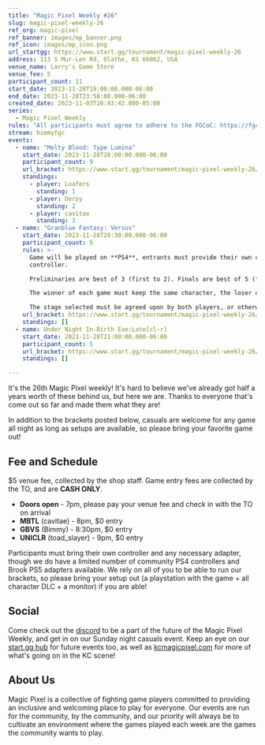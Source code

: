 ```yaml
---
title: "Magic Pixel Weekly #26"
slug: magic-pixel-weekly-26
ref_org: magic-pixel
ref_banner: images/mp_banner.png
ref_icon: images/mp_icon.png
url_startgg: https://www.start.gg/tournament/magic-pixel-weekly-26
address: 113 S Mur-Len Rd, Olathe, KS 66062, USA
venue_name: Larry's Game Store
venue_fee: 5
participant_count: 11
start_date: 2023-11-28T19:00:00.000-06:00
end_date: 2023-11-28T23:58:00.000-06:00
created_date: 2023-11-03T16:43:42.000-05:00
series:
  - Magic Pixel Weekly
rules: "All participants must agree to adhere to the FGCoC: https://fgcoc.com/"
stream: bimmyfgc
events:
  - name: "Melty Blood: Type Lumina"
    start_date: 2023-11-28T20:00:00.000-06:00
    participant_count: 9
    url_bracket: https://www.start.gg/tournament/magic-pixel-weekly-26/events/melty-blood-type-lumina/brackets/1506454/2270862
    standings:
      - player: Loafers
        standing: 1
      - player: Derpy
        standing: 2
      - player: cavitae
        standing: 3
  - name: "Granblue Fantasy: Versus"
    start_date: 2023-11-28T20:30:00.000-06:00
    participant_count: 5
    rules: >-
      Game will be played on **PS4**, entrants must provide their own compatible
      controller.  

      Preliminaries are best of 3 (first to 2). Finals are best of 5 (first to 3).  

      The winner of each game must keep the same character, the loser of that game may switch characters.  

      The stage selected must be agreed upon by both players, or otherwise selected at random.
    url_bracket: https://www.start.gg/tournament/magic-pixel-weekly-26/events/granblue-fantasy-versus/brackets/1506449/2270857
    standings: []
  - name: Under Night In-Birth Exe:Late[cl-r]
    start_date: 2023-11-28T21:00:00.000-06:00
    participant_count: 5
    url_bracket: https://www.start.gg/tournament/magic-pixel-weekly-26/events/uniclr/brackets/1506457/2270865
    standings: []

---
```


It's the 26th Magic Pixel weekly! It's hard to believe we've already got half a years worth of these behind us, but here we are. Thanks to everyone that's come out so far and made them what they are!

In addition to the brackets posted below, casuals are welcome for any game all night as long as setups are available, so please bring your favorite game out!

## Fee and Schedule
$5 venue fee, collected by the shop staff. Game entry fees are collected by the TO, and are **CASH ONLY**.

- **Doors open** - 7pm, please pay your venue fee and check in with the TO on arrival
- **MBTL** (cavitae) - 8pm, $0 entry 
- **GBVS** (Bimmy) - 8:30pm, $0 entry
- **UNICLR** (toad_slayer) - 9pm, $0 entry

Participants must bring their own controller and any necessary adapter, though we do have a limited number of community PS4 controllers and Brook PS5 adapters available. We rely on all of you to be able to run our brackets, so please bring your setup out (a playstation with the game + all character DLC + a monitor) if you are able!  

## Social
Come check out the [discord](https://discord.gg/jkmn6CVrrQ) to be a part of the future of the Magic Pixel Weekly, and get in on our Sunday night casuals event. Keep an eye on our [start.gg hub](https://www.start.gg/hub/magic-pixel) for future events too, as well as [kcmagicpixel.com](https://kcmagicpixel.com) for more of what's going on in the KC scene!

## About Us

Magic Pixel is a collective of fighting game players committed to providing an inclusive and welcoming place to play for everyone. Our events are run for the community, by the community, and our priority will always be to cultivate an environment where the games played each week are the games the community wants to play.
  